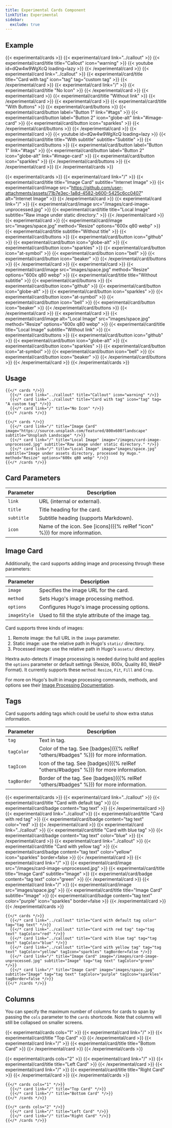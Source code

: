 ```yaml
---
title: Experimental Cards Component
linkTitle: Experimental
sidebar:
  exclude: true
---
```


## Example

{{< experimental/cards >}}
  {{< experimental/card link="../callout" >}}
    {{< experimental/card/title title="Callout" icon="warning" >}}
    {{< youtube id=dQw4w9WgXcQ loading=lazy >}}
  {{< /experimental/card >}}
  {{< experimental/card link="../callout" >}}
    {{< experimental/card/title title="Card with tag" icon="tag" tag="custom tag" >}}
  {{< /experimental/card >}}
  {{< experimental/card link="/" >}}
    {{< experimental/card/title "No Icon" >}}
  {{< /experimental/card >}}
  {{< experimental/card >}}
    {{< experimental/card/title "Without link" >}}
  {{< /experimental/card >}}
  {{< experimental/card >}}
    {{< experimental/card/title "With Buttons" >}}
    {{< experimental/card/buttons >}}
        {{< experimental/card/button label="Button 1" link="#tags" >}}
        {{< experimental/card/button label="Button 2" icon="globe-alt" link="#image-card" >}}
        {{< experimental/card/button icon="sparkles" >}}
    {{< /experimental/card/buttons >}}
  {{< /experimental/card >}}
  {{< experimental/card >}}
    {{< youtube id=dQw4w9WgXcQ loading=lazy >}}
    {{< experimental/card/title title="With subtitle" subtitle="Subtitle" >}}
    {{< experimental/card/buttons >}}
        {{< experimental/card/button label="Button 1" link="#tags" >}}
        {{< experimental/card/button label="Button 2" icon="globe-alt" link="#image-card" >}}
        {{< experimental/card/button icon="sparkles" >}}
    {{< /experimental/card/buttons >}}
  {{< /experimental/card >}}
{{< /experimental/cards >}}

{{< experimental/cards >}}
  {{< experimental/card link="/" >}}
    {{< experimental/card/title title="Image Card" subtitle="Internet Image" >}}
    {{< experimental/card/image src="https://github.com/user-attachments/assets/71b7e3ec-1a8d-4582-b600-5425c6cc0407" alt="Internet Image" >}}
  {{< /experimental/card >}}
  {{< experimental/card link="/" >}}
    {{< experimental/card/image src="/images/card-image-unprocessed.jpg" >}}
    {{< experimental/card/title title="Local Image" subtitle="Raw image under static directory." >}}
  {{< /experimental/card >}}
  {{< experimental/card >}}
  {{< experimental/card/image src="images/space.jpg" method="Resize" options="600x q80 webp" >}}
  {{< experimental/card/title subtitle="Without title" >}}
    {{< experimental/card/buttons >}}
      {{< experimental/card/button icon="github" >}}
      {{< experimental/card/button icon="globe-alt" >}}
      {{< experimental/card/button icon="sparkles" >}}
      {{< experimental/card/button icon="at-symbol" >}}
      {{< experimental/card/button icon="bell" >}}
      {{< experimental/card/button icon="beaker" >}}
    {{< /experimental/card/buttons >}}
  {{< /experimental/card >}}
  {{< experimental/card >}}
    {{< experimental/card/image src="images/space.jpg" method="Resize" options="600x q80 webp" >}}
    {{< experimental/card/title title="Without subtitle" >}}
    {{< experimental/card/buttons >}}
      {{< experimental/card/button icon="github" >}}
      {{< experimental/card/button icon="globe-alt" >}}
      {{< experimental/card/button icon="sparkles" >}}
      {{< experimental/card/button icon="at-symbol" >}}
      {{< experimental/card/button icon="bell" >}}
      {{< experimental/card/button icon="beaker" >}}
    {{< /experimental/card/buttons >}}
  {{< /experimental/card >}}
  {{< experimental/card >}}
    {{< experimental/card/image alt="Local Image" src="images/space.jpg"  method="Resize" options="600x q80 webp" >}}
    {{< experimental/card/title title="Local Image" subtitle="Without link" >}}
    {{< experimental/card/buttons >}}
        {{< experimental/card/button icon="github" >}}
        {{< experimental/card/button icon="globe-alt" >}}
        {{< experimental/card/button icon="sparkles" >}}
        {{< experimental/card/button icon="at-symbol" >}}
        {{< experimental/card/button icon="bell" >}}
        {{< experimental/card/button icon="beaker" >}}
    {{< /experimental/card/buttons >}}
  {{< /experimental/card >}}
{{< /experimental/cards >}}

## Usage

```
{{</* cards */>}}
  {{</* card link="../callout" title="Callout" icon="warning" */>}}
  {{</* card link="../callout" title="Card with tag" icon="tag" tag= "A custom tag" */>}}
  {{</* card link="/" title="No Icon" */>}}
{{</* /cards */>}}
```

```
{{</* cards */>}}
  {{</* card link="/" title="Image Card" image="https://source.unsplash.com/featured/800x600?landscape" subtitle="Unsplash Landscape" */>}}
  {{</* card link="/" title="Local Image" image="/images/card-image-unprocessed.jpg" subtitle="Raw image under static directory." */>}}
  {{</* card link="/" title="Local Image" image="images/space.jpg" subtitle="Image under assets directory, processed by Hugo." method="Resize" options="600x q80 webp" */>}}
{{</* /cards */>}}
```

## Card Parameters

| Parameter   | Description                                                                            |
|-------------|----------------------------------------------------------------------------------------|
| `link`      | URL (internal or external).                                                            |
| `title`     | Title heading for the card.                                                            |
| `subtitle`  | Subtitle heading (supports Markdown).                                                  |
| `icon`      | Name of the icon. See [icons]({{% relRef "icon" %}}) for more information.             |

## Image Card

Additionally, the card supports adding image and processing through these parameters:

| Parameter    | Description                                        |
|--------------|----------------------------------------------------|
| `image`      | Specifies the image URL for the card.              |
| `method`     | Sets Hugo's image processing method.               |
| `options`    | Configures Hugo's image processing options.        |
| `imageStyle` | Used to fill the style attribute of the image tag. |

Card supports three kinds of images:

1. Remote image: the full URL in the `image` parameter.
2. Static image: use the relative path in Hugo's `static/` directory.
3. Processed image: use the relative path in Hugo's `assets/` directory.

Hextra auto-detects if image processing is needed during build and applies the `options` parameter or default settings (Resize, 800x, Quality 80, WebP Format).
It currently supports these `method`: `Resize`, `Fit`, `Fill` and `Crop`.

For more on Hugo's built in image processing commands, methods, and options see their [Image Processing Documentation](https://gohugo.io/content-management/image-processing/).

## Tags

Card supports adding tags which could be useful to show extra status information.

| Parameter   | Description                                                                            |
|-------------|----------------------------------------------------------------------------------------|
| `tag`       | Text in tag.                                                                           |
| `tagColor`  | Color of the tag. See [badges]({{% relRef "others/#badges" %}}) for more information.  |
| `tagIcon`   | Icon of the tag. See [badges]({{% relRef "others/#badges" %}}) for more information.   |
| `tagBorder` | Border of the tag. See [badges]({{% relRef "others/#badges" %}}) for more information. |

{{< experimental/cards >}}
  {{< experimental/card link="../callout" >}}
    {{< experimental/card/title "Card with default tag" >}}
    {{< experimental/card/badge content="tag text" >}}
  {{< /experimental/card >}}
  {{< experimental/card link="../callout">}}
    {{< experimental/card/title "Card with red tag" >}}
    {{< experimental/card/badge content="tag text" color="red" >}}
  {{< /experimental/card >}}
  {{< experimental/card link="../callout" >}}
    {{< experimental/card/title "Card with blue tag" >}}
    {{< experimental/card/badge content="tag text" color="blue" >}}
  {{< /experimental/card >}}
  {{< experimental/card link="../callout" >}}
    {{< experimental/card/title "Card with yellow tag" >}}
    {{< experimental/card/badge content="tag text" color="yellow" icon="sparkles" border=false >}}
  {{< /experimental/card >}}
  {{< experimental/card link="/" >}}
    {{< experimental/card/image src="/images/card-image-unprocessed.jpg" >}}
    {{< experimental/card/title title="Image Card" subtitle="Image" >}}
    {{< experimental/card/badge content="tag text" color="green" >}}
  {{< /experimental/card >}}
  {{< experimental/card link="/" >}}
    {{< experimental/card/image src="images/space.jpg" >}}
    {{< experimental/card/title title="Image Card" subtitle="Image" >}}
    {{< experimental/card/badge content="tag text" color="purple" icon="sparkles" border=false  >}}
  {{< /experimental/card >}}
{{< /experimental/cards >}}

```
{{</* cards */>}}
  {{</* card link="../callout" title="Card with default tag color" tag="tag text" */>}}
  {{</* card link="../callout" title="Card with red tag" tag="tag text" tagColor="red" */>}}
  {{</* card link="../callout" title="Card with blue tag" tag="tag text" tagColor="blue" */>}}
  {{</* card link="../callout" title="Card with yellow tag" tag="tag text" tagColor="yellow" tagIcon="sparkles" tagBorder=false */>}}
  {{</* card link="/" title="Image Card" image="/images/card-image-unprocessed.jpg" subtitle="Image" tag="tag text" tagColor="green" */>}}
  {{</* card link="/" title="Image Card" image="images/space.jpg" subtitle="Image" tag="tag text" tagColor="purple" tagIcon="sparkles" tagBorder=false */>}}
{{</* /cards */>}}
```

## Columns

You can specify the maximum number of columns for cards to span by passing the `cols` parameter to the `cards` shortcode. Note that columns will still be collapsed on smaller screens.

{{< experimental/cards cols="1" >}}
  {{< experimental/card link="/" >}}
    {{< experimental/card/title "Top Card" >}}
  {{< /experimental/card >}}
  {{< experimental/card link="/" >}}
    {{< experimental/card/title title="Bottom Card" >}}
  {{< /experimental/card >}}
{{< /experimental/cards >}}

{{< experimental/cards cols="2" >}}
  {{< experimental/card link="/" >}}
    {{< experimental/card/title title="Left Card" >}}
  {{< /experimental/card >}}
  {{< experimental/card link="/" >}}
    {{< experimental/card/title title="Right Card" >}}
  {{< /experimental/card >}}
{{< /experimental/cards >}}

```
{{</* cards cols="1" */>}}
  {{</* card link="/" title="Top Card" */>}}
  {{</* card link="/" title="Bottom Card" */>}}
{{</* /cards */>}}

{{</* cards cols="2" */>}}
  {{</* card link="/" title="Left Card" */>}}
  {{</* card link="/" title="Right Card" */>}}
{{</* /cards */>}}
```

